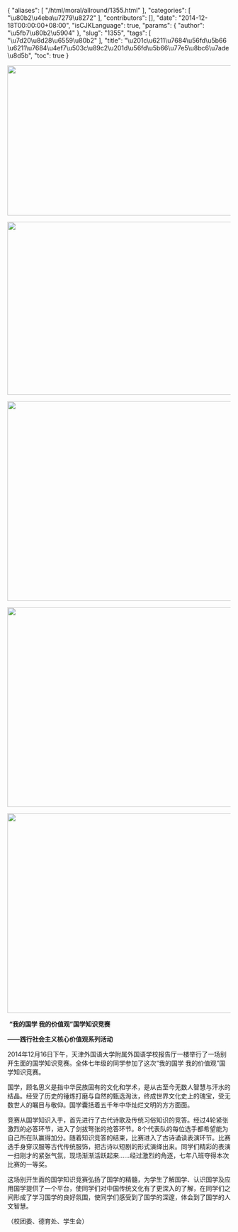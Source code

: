 {
    "aliases": [
        "/html/moral/allround/1355.html"
    ],
    "categories": [
        "\u80b2\u4eba\u7279\u8272"
    ],
    "contributors": [],
    "date": "2014-12-18T00:00:00+08:00",
    "isCJKLanguage": true,
    "params": {
        "author": "\u5fb7\u80b2\u5904"
    },
    "slug": "1355",
    "tags": [
        "\u7d20\u8d28\u6559\u80b2"
    ],
    "title": "\u201c\u6211\u7684\u56fd\u5b66 \u6211\u7684\u4ef7\u503c\u89c2\u201d\u56fd\u5b66\u77e5\u8bc6\u7ade\u8d5b",
    "toc": true
}


<img
    src="https://cdn.tfls.online/mirror/full/331a9146d1bce924ed1f16cfffeee63e1ba9d2ed.jpg"
    style="display:block;margin-left:auto;margin-right:auto;"
    decoding="async"
    fetchpriority="auto"
    loading="lazy"
    height="338"
    width="600"
/>





<img
    src="https://cdn.tfls.online/mirror/full/7d4fc655ab9073be35491f545ed90fc8a6275c38.jpg"
    style="display:block;margin-left:auto;margin-right:auto;"
    decoding="async"
    fetchpriority="auto"
    loading="lazy"
    height="390"
    width="600"
/>





<img
    src="https://cdn.tfls.online/mirror/full/0c0f762bea13288a3951361ab61ee3fe02672544.jpg"
    style="display:block;margin-left:auto;margin-right:auto;"
    decoding="async"
    fetchpriority="auto"
    loading="lazy"
    height="450"
    width="600"
/>





<img
    src="https://cdn.tfls.online/mirror/full/d08f87b027aefc9ad91b274d10025e09a6642345.jpg"
    style="display:block;margin-left:auto;margin-right:auto;"
    decoding="async"
    fetchpriority="auto"
    loading="lazy"
    height="450"
    width="600"
/>





<img
    src="https://cdn.tfls.online/mirror/full/7fdb44bec0560e0ef25e3c85d6252ffece7af13d.jpg"
    style="display:block;margin-left:auto;margin-right:auto;"
    decoding="async"
    fetchpriority="auto"
    loading="lazy"
    height="450"
    width="600"
/>




  





 **“我的国学 我的价值观”国学知识竞赛**




**——践行社会主义核心价值观系列活动**




2014年12月16日下午，天津外国语大学附属外国语学校报告厅一楼举行了一场别开生面的国学知识竞赛。全体七年级的同学参加了这次“我的国学
我的价值观”国学知识竞赛。




国学，顾名思义是指中华民族固有的文化和学术，是从古至今无数人智慧与汗水的结晶。经受了历史的锤炼打磨与自然的甄选淘汰，终成世界文化史上的瑰宝，受无数世人的瞩目与敬仰。国学囊括着五千年中华灿烂文明的方方面面。




竞赛从国学知识入手，首先进行了古代诗歌及传统习俗知识的竞答。经过4轮紧张激烈的必答环节，进入了剑拔弩张的抢答环节。8个代表队的每位选手都希望能为自己所在队赢得加分。随着知识竞答的结束，比赛进入了古诗诵读表演环节。比赛选手身穿汉服等古代传统服饰，把古诗以短剧的形式演绎出来。同学们精彩的表演一扫刚才的紧张气氛，现场渐渐活跃起来……经过激烈的角逐，七年八班夺得本次比赛的一等奖。




这场别开生面的国学知识竞赛弘扬了国学的精髓，为学生了解国学、认识国学及应用国学提供了一个平台，使同学们对中国传统文化有了更深入的了解，在同学们之间形成了学习国学的良好氛围，使同学们感受到了国学的深邃，体会到了国学的人文智慧。




（校团委、德育处、学生会）




  



